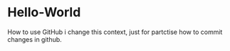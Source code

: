 # Hello-World
How to use GitHub
i change this context, just for partctise how to commit changes in github.

